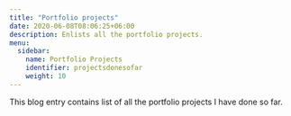 ```yaml
---
title: "Portfolio projects"
date: 2020-06-08T08:06:25+06:00
description: Enlists all the portfolio projects.
menu:
  sidebar:
    name: Portfolio Projects
    identifier: projectsdonesofar
    weight: 10
---
```


This blog entry contains list of all the portfolio projects I have done so far.